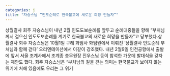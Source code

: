 ```yaml
---
categories: j
title: "자승스님 “인도순례로 한국불교에 새로운 희망 만들자”"
---
```

상월결사 회주 자승스님이 내년 2월 인도도보순례를 앞두고 순례대중들을 향해 “부처님께서 걸으신 인도도보순례를 계기로 한국불교의 새로운 희망을 만들자”고 당부했다.상월결사 회주 자승스님은 10월1일 구례 화엄사 화엄원에서 이뤄진 ‘상월결사 인도순례 부처님과 함께 걷다’ 오리엔테이션에서 이같이 강조했다. 내년 2월9일 인천공항에서 출발에 앞서 서울 조계사에서 조계종 총무원장 진우스님 등이 참석한 가운데 발대식을 갖자는 제안도 했다. 회주 자승스님은 “부처님의 길을 걷는 의미는 한국불교가 보이지 않는 위기에 처해 있음에도 우리는 그 위기